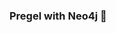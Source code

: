 ### Pregel with Neo4j 🚀



































































































































 






































































































































































































































































